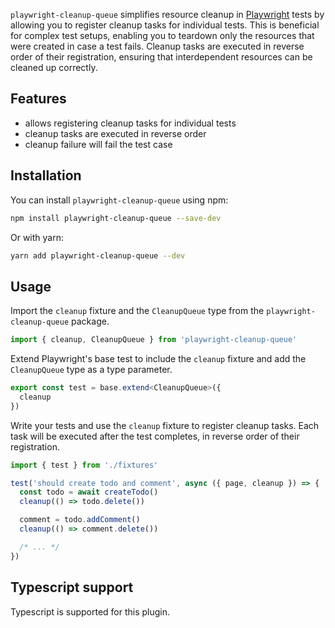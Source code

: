 `playwright-cleanup-queue` simplifies resource cleanup in [Playwright](https://playwright.dev/) tests by allowing you to register cleanup tasks for individual tests. This is beneficial for complex test setups, enabling you to teardown only the resources that were created in case a test fails. Cleanup tasks are executed in reverse order of their registration, ensuring that interdependent resources can be cleaned up correctly.

## Features

- allows registering cleanup tasks for individual tests
- cleanup tasks are executed in reverse order
- cleanup failure will fail the test case

## Installation

You can install `playwright-cleanup-queue` using npm:

```bash
npm install playwright-cleanup-queue --save-dev
```

Or with yarn:

```bash
yarn add playwright-cleanup-queue --dev
```

## Usage

Import the `cleanup` fixture and the `CleanupQueue` type from the `playwright-cleanup-queue` package.

```typescript
import { cleanup, CleanupQueue } from 'playwright-cleanup-queue'
```

Extend Playwright's base test to include the `cleanup` fixture and add the `CleanupQueue` type as a type parameter.

```typescript
export const test = base.extend<CleanupQueue>({
  cleanup
})
```

Write your tests and use the `cleanup` fixture to register cleanup tasks. Each task will be executed after the test completes, in reverse order of their registration.

```typescript
import { test } from './fixtures'

test('should create todo and comment', async ({ page, cleanup }) => {
  const todo = await createTodo()
  cleanup(() => todo.delete())

  comment = todo.addComment()
  cleanup(() => comment.delete())

  /* ... */
})
```

## Typescript support

Typescript is supported for this plugin.
